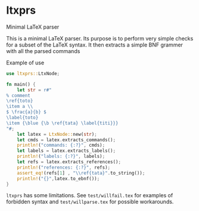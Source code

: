 # ltxprs
Minimal LaTeX parser

This is a minimal LaTeX parser. Its purpose is to perform very simple checks for a subset of the LaTeX syntax. It then extracts a simple BNF grammer with all the parsed commands

Example of use

```rust
use ltxprs::LtxNode;

fn main() {
    let str = r#"
% comment
\ref{toto}        
\item a \\
$ \frac{a}{b} $
\label{toto}
\item {\blue {\b \ref{tata} \label{titi}}}
"#;
    let latex = LtxNode::new(str);
    let cmds = latex.extracts_commands();
    println!("commands: {:?}", cmds);
    let labels = latex.extracts_labels();
    println!("labels: {:?}", labels);
    let refs = latex.extracts_references();
    println!("references: {:?}", refs);
    assert_eq!(refs[1] , "\\ref{tata}".to_string());
    println!("{}",latex.to_ebnf());
}
```

`ltxprs` has some limitations. See `test/willfail.tex` for examples of forbidden syntax and `test/willparse.tex` for possible workarounds. 